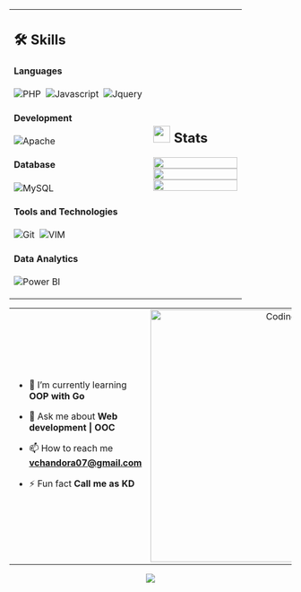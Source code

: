 <table>

 <tr>
    <td width="60%">
     
## 🛠️ Skills

#### Languages

![PHP](https://img.shields.io/badge/PHP-777BB4?style=flat&logo=php&logoColor=white)&nbsp; 
![Javascript](https://img.shields.io/badge/JavaScript-F7DF1E?style=flat&logo=javascript&logoColor=black)&nbsp;
![Jquery](https://img.shields.io/badge/jQuery-0769AD?style=flat&logo=jquery&logoColor=white)&nbsp;

#### Development

![Apache](https://img.shields.io/badge/Apache-D22128?style=flat&logo=Apache&logoColor=white)&nbsp;

#### Database

![MySQL](https://img.shields.io/badge/MySQL-00000F?style=flat&logo=mysql&logoColor=white)&nbsp;

#### Tools and Technologies

![Git](https://img.shields.io/badge/-Git-05122A?style=flat&logo=git)&nbsp;
![VIM](https://img.shields.io/badge/VIM-%2311AB00.svg?&style=flat&logo=vim&logoColor=white)&nbsp;

#### Data Analytics 

![Power BI](https://img.shields.io/badge/PowerBI-F2C811?style=flat&logo=Power%20BI&logoColor=white)&nbsp;

</td>
    <td>
  
## <img src="https://media.giphy.com/media/iY8CRBdQXODJSCERIr/giphy.gif" width="30px"> Stats


<p align="center">
  <img width="100%" src="https://github-readme-stats.vercel.app/api?username=VishalChandora&theme=algolia&show_icons=true&bg_color=transparent&title_color=navy&text_color=black" />
 </br>
  <img width="100%" src="https://github-readme-streak-stats.herokuapp.com/?user=VishalChandora"/>
 </br>
  <img width="100%" src="https://github-readme-stats.vercel.app/api/top-langs/?username=VishalChandora&exclude_repo=Portfolio,HomePal&langs_count=7&layout=compact&bg_color=transparent" />
</p>
     
  </td>
 </tr>
</table>

<table align="center">
<tr border="none">
<td width="50%" align="left">
  
- 🌱 I’m currently learning **OOP with Go**

- 💬 Ask me about **Web development | OOC**

- 📫 How to reach me **vchandora07@gmail.com**
  
- ⚡ Fun fact **Call me as KD**

</td>
<td width="50%" align="center">

  <img align="center" alt="Coding" width="450" src="https://repository-images.githubusercontent.com/588181932/e36ec678-7984-4cdd-8e4c-a3932772ff8e">

  
  </td>
</tr>
</table>
<!--Footer--> 
<p align="center">
  <img src="https://capsule-render.vercel.app/api?type=waving&color=gradient&height=65&section=footer"/>
</p>
